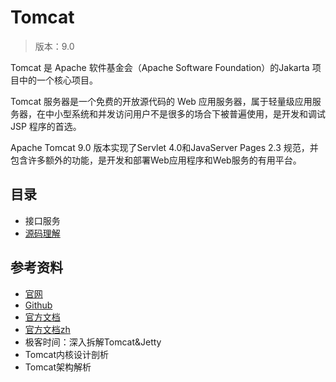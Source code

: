 #   Tomcat

>   版本：9.0

Tomcat 是 Apache 软件基金会（Apache Software Foundation）的Jakarta 项目中的一个核心项目。

Tomcat 服务器是一个免费的开放源代码的 Web 应用服务器，属于轻量级应用服务器，在中小型系统和并发访问用户不是很多的场合下被普遍使用，是开发和调试JSP 程序的首选。

Apache Tomcat 9.0 版本实现了Servlet 4.0和JavaServer Pages 2.3 规范，并包含许多额外的功能，是开发和部署Web应用程序和Web服务的有用平台。


##  目录
-   接口服务
-   [源码理解](az/README.md)


##  参考资料
-   [官网](http://tomcat.apache.org/)
-   [Github](https://github.com/apache/tomcat)
-   [官方文档](https://tomcat.apache.org/tomcat-9.0-doc/index.html)
-   [官方文档zh](../../doc_zh/apache_tomcat_doc_zh_9/README.md)
-   极客时间：深入拆解Tomcat&Jetty
-   Tomcat内核设计剖析
-   Tomcat架构解析